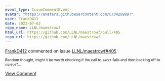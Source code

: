```yaml
---
event_type: IssueCommentEvent
avatar: "https://avatars.githubusercontent.com/u/3429989?"
user: FrankD412
date: 2022-07-02
repo_name: LLNL/maestrowf
html_url: https://github.com/LLNL/maestrowf/pull/405
repo_url: https://github.com/LLNL/maestrowf
---
```


<a href='https://github.com/FrankD412' target='_blank'>FrankD412</a> commented on issue <a href='https://github.com/LLNL/maestrowf/pull/405' target='_blank'>LLNL/maestrowf#405</a>.

<small>Random thought, might it be worth checking if the call to `sacct` fails and then backing off to `squeue`?...</small>

<a href='https://github.com/LLNL/maestrowf/pull/405' target='_blank'>View Comment</a>